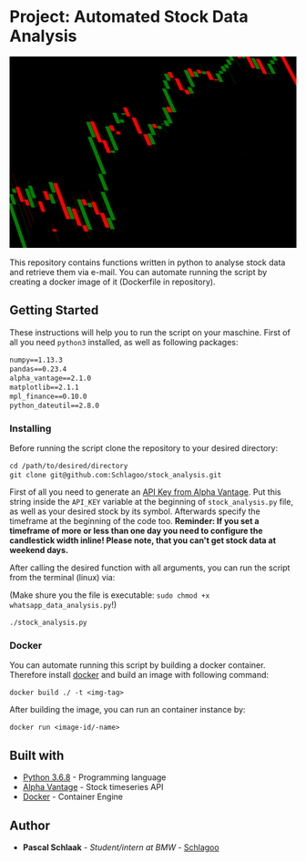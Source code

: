 # Project: Automated Stock Data Analysis 

![Preview](./preview_small.png)

This repository contains functions written in python to analyse stock data and retrieve them via e-mail. You can automate running the script by creating a docker image of it (Dockerfile in repository).

## Getting Started

These instructions will help you to run the script on your maschine. First of all you need `python3` installed, as well as following packages:

~~~
numpy==1.13.3
pandas==0.23.4
alpha_vantage==2.1.0
matplotlib==2.1.1
mpl_finance==0.10.0
python_dateutil==2.8.0
~~~

### Installing

Before running the script clone the repository to your desired directory:

~~~
cd /path/to/desired/directory
git clone git@github.com:Schlagoo/stock_analysis.git
~~~

First of all you need to generate an [API Key from Alpha Vantage](https://www.alphavantage.co/support/#api-key). Put this string inside the `API_KEY` variable at the beginning of `stock_analysis.py` file, as well as your desired stock by its symbol. Afterwards specify the timeframe at the beginning of the code too. **Reminder: If you set a timeframe of more or less than one day you need to configure the candlestick width inline! Please note, that you can't get stock data at weekend days.**

After calling the desired function with all arguments, you can run the script from the terminal (linux) via:

(Make shure you the file is executable: `sudo chmod +x whatsapp_data_analysis.py`!)  

~~~
./stock_analysis.py
~~~

### Docker

You can automate running this script by building a docker container. Therefore install [docker](https://www.docker.com/) and build an image with following command:

~~~
docker build ./ -t <img-tag>
~~~

After building the image, you can run an container instance by:

~~~
docker run <image-id/-name>
~~~


## Built with

* [Python 3.6.8](https://www.python.org/) - Programming language
* [Alpha Vantage](https://www.alphavantage.co/documentation/) - Stock timeseries API
* [Docker](https://www.docker.com/) - Container Engine


## Author

* **Pascal Schlaak** - *Student/intern at BMW* - [Schlagoo](https://github.com/Schlagoo)

